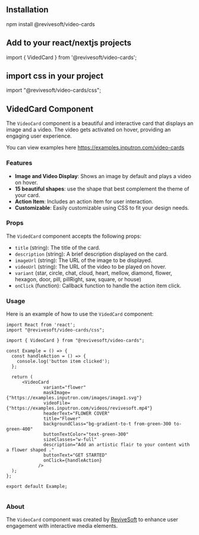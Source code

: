 ## Installation

npm install @revivesoft/video-cards

## Add to your react/nextjs projects

import { VidedCard } from '@revivesoft/video-cards';

## import css in your project

import "@revivesoft/video-cards/css";

## VidedCard Component

The `VideoCard` component is a beautiful and interactive card that displays an image and a video. The video gets activated on hover, providing an engaging user experience.

You can view examples here https://examples.inputron.com/video-cards

### Features

- **Image and Video Display**: Shows an image by default and plays a video on hover.
- **15 beautiful shapes**: use the shape that best complement the theme of your card.
- **Action Item**: Includes an action item for user interaction.
- **Customizable**: Easily customizable using CSS to fit your design needs.

### Props

The `VidedCard` component accepts the following props:

- `title` (string): The title of the card.
- `description` (string): A brief description displayed on the card.
- `imageUrl` (string): The URL of the image to be displayed.
- `videoUrl` (string): The URL of the video to be played on hover.
- `variant` (star, circle, chat, cloud, heart, mellow, diamond, flower, hexagon, door, pill, pillRight, saw, square, or house)
- `onClick` (function): Callback function to handle the action item click.

### Usage

Here is an example of how to use the `VidedCard` component:

```tsx
import React from 'react';
import "@revivesoft/video-cards/css";

import { VideoCard } from "@revivesoft/video-cards";

const Example = () => {
  const handleAction = () => {
    console.log('button item clicked');
  };

  return (
      <VideoCard
              variant="flower"
              maskImage={"https://examples.inputron.com/images/image1.svg"}
              videoFile={"https://examples.inputron.com/videos/revivesoft.mp4"}
              headerText="FLOWER COVER"
              title="Flower"
              backgroundClass="bg-gradient-to-t from-green-300 to-green-400"
              buttonTextColor="text-green-300"
              sizeClasses="w-full"
              description="Add an artistic flair to your content with a flower shaped ."
              buttonText="GET STARTED"
              onClick={handleAction}
            />
  );
};

export default Example;


```

### About

The `VideoCard` component was created by [ReviveSoft](https://www.revivesoft.net) to enhance user engagement with interactive media elements.
